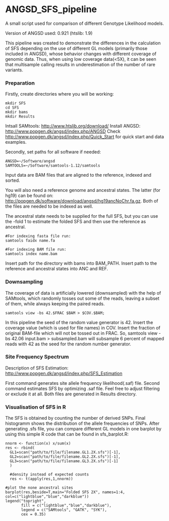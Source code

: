 # ANGSD_SFS_pipeline
A small script used for comparison of different Genotype Likelihood models.

Version of ANGSD used: 0.921 (htslib: 1.9)

This pipeline was created to demonstrate the differences in the calculation of SFS depending on the use of different GL models (primarily those included in ANGSD), whose behavior changes with different coverage of genomic data. Thus, when using low coverage data(<5X), it can be seen that multisample calling results in underestimation of the number of rare variants. 

### Preparation

Firstly, create directories where you will be working:
```
mkdir SFS
cd SFS
mkdir bams
mkdir Results
```

Intsall SAMtools: http://www.htslib.org/download/
Install ANGSD: http://www.popgen.dk/angsd/index.php/ANGSD
Check http://www.popgen.dk/angsd/index.php/Quick_Start for quick start and data examples.

Secondly, set paths for all software if needed:
```
ANGSD=~/Software/angsd
SAMTOOLS=~/Software/samtools-1.12/samtools
```

Input data are BAM files that are aligned to the reference, indexed and sorted. 

You will also need a reference genome and ancestral states. The latter (for hg19) can be found on: http://popgen.dk/software/download/angsd/hg19ancNoChr.fa.gz. Both of the files are needed to be indexed as well.

The ancestral state needs to be supplied for the full SFS, but you can use the -fold 1 to estimate the folded SFS and then use the reference as ancestral.

```
#For indexing fasta file run:
samtools faidx name.fa

#For indexing BAM file run:
samtools index name.bam
```

Insert path for the directory with bams into BAM_PATH. 
Insert path to the reference and ancestral states into ANC and REF.

### Downsampling

The coverage of data is artificially lowered (downsampled) with the help of SAMtools, which randomly tosses out some of the reads, leaving a subset of them, while always keeping the paired reads. 

```
samtools view -bs 42.$FRAC $BAM > $COV.$BAM;
```

In this pipeline the seed of the random value generator is 42.
Insert the coverage value (which is used for file names) in COV.
Insert the fraction of original BAM-file which will not be tossed out in FRAC.
So, samtools view -bs 42.06 input.bam > subsampled.bam will subsample 6 percent of mapped reads with 42 as the seed for the random number generator.

### Site Frequency Spectrum

Description of SFS Estimation: http://www.popgen.dk/angsd/index.php/SFS_Estimation

First command generates site allele frequency likelihood(.saf) file.
Second command estimates SFS by optimizing .saf file.
Feel free to adjust filtering or exclude it at all.
Both files are generated in Results directory.

### Visualisation of SFS in R

The SFS is obtained by counting the number of derived SNPs.
Final histogramm shows the distribution of the allele frequencies of SNPs.
After generating .sfs file, you can compare different GL models in one barplot by using this simple R code that can be found in sfs_barplot.R:

```
nnorm <- function(x) x/sum(x)
res <- rbind(
  GL1=scan("path/to/file/filename.GL1.2X.sfs")[-1],
  GL2=scan("path/to/file/filename.GL2.2X.sfs")[-1],
  GL3=scan("path/to/file/filename.GL3.2X.sfs")[-1]
  )
  
  #density instead of expected counts
  res <- t(apply(res,1,nnorm))

#plot the none ancestral sites
barplot(res,beside=T,main="Folded SFS 2X", names=1:4, col=c("lightblue","blue","darkblue"))
legend("topright", 
       fill = c("lightblue","blue","darkblue"),
       legend = c("SAMtools", "GATK", "SYK"), 
       cex = 0.35)

```
